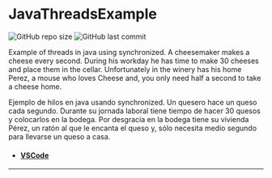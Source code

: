 # JavaThreadsExample

![GitHub repo size](https://img.shields.io/github/repo-size/dfleper/JavaThreadsExample?logo=github)
![GitHub last commit](https://img.shields.io/github/last-commit/dfleper/JavaThreadsExample?color=blue&label=last-commit&logo=github&logoColor=white)

Example of threads in java using synchronized.
A cheesemaker makes a cheese every second. 
During his workday he has time to make 30 cheeses and place them in the cellar.
Unfortunately in the winery has his home Perez, a mouse who loves Cheese and, 
you only need half a second to take a cheese home.

Ejemplo de hilos en java usando synchronized.
Un quesero hace un queso cada segundo. 
Durante su jornada laboral tiene tiempo de hacer 30 quesos y colocarlos en la bodega. 
Por desgracia en la bodega tiene su vivienda Pérez, un ratón al que le encanta 
el queso y, sólo necesita medio segundo para llevarse un queso a casa.



- #### [VSCode](https://code.visualstudio.com/)
-----
